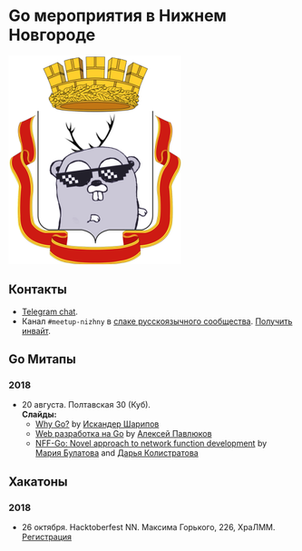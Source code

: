 # Go мероприятия в Нижнем Новгороде

![Logo](/go_nizhny.png)

## Контакты

* [Telegram chat](https://t.me/golang_events_nizhny).
* Канал `#meetup-nizhny` в [слаке русскоязычного сообщества](https://golang-ru.slack.com). [Получить инвайт](http://slack.golang-ru.com/).

## Go Митапы

### 2018

* 20 августа. Полтавская 30 (Куб).<br>
  **Слайды:**
  * [Why Go?](/slides/2018-Aug-20/why-go.pdf) by [Искандер Шарипов](https://github.com/Quasilyte)
  * [Web разработка на Go](/slides/2018-Aug-20/web-dev.pdf) by [Алексей Павлюков](https://github.com/a5i/)
  * [NFF-Go: Novel approach to network function development](/slides/2018-Aug-20/nff-go.pdf) by [Мария Булатова](https://github.com/mbulatova) and [Дарья Колистратова](https://github.com/dkolistratova)

## Хакатоны

### 2018

* 26 октября. Hacktoberfest NN. Максима Горького, 226, ХраЛММ. [Регистрация](https://www.it52.info/events/2018-10-26-hacktoberfest-nn)<br>